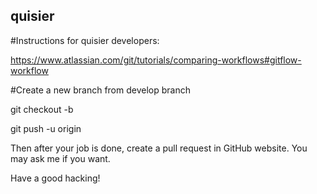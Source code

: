 ## quisier

#Instructions for quisier developers:


 https://www.atlassian.com/git/tutorials/comparing-workflows#gitflow-workflow

#Create a new branch from develop branch

git checkout -b <branch>

git push -u origin <branch>

Then after your job is done, create a pull request in GitHub website. You may ask me
if you want.


Have a good hacking!
